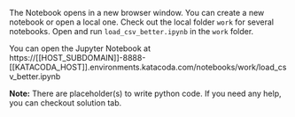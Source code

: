 
The Notebook opens in a new browser window. You can create a new notebook or open a local one. Check out the local folder `work` for several notebooks. Open and run `load_csv_better.ipynb` in the `work` folder.

You can open the Jupyter Notebook at https://[[HOST_SUBDOMAIN]]-8888-[[KATACODA_HOST]].environments.katacoda.com/notebooks/work/load_csv_better.ipynb


**Note:**
There are placeholder(s) to write python code. If you need any help, you can checkout solution tab.
